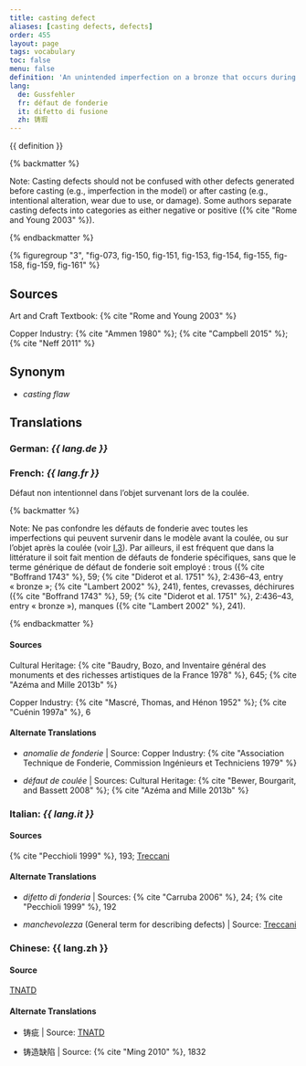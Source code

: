 ```yaml
---
title: casting defect
aliases: [casting defects, defects]
order: 455
layout: page
tags: vocabulary
toc: false
menu: false
definition: 'An unintended imperfection on a bronze that occurs during casting and appears as a more or less subtle discontinuity in the desired form and is associated with either a lack or an excess of metal. See [I.3](/vol-1/3/).'
lang:
  de: Gussfehler
  fr: défaut de fonderie
  it: difetto di fusione
  zh: 铸瑕
---
```


{{ definition }}

{% backmatter %}

Note: Casting defects should not be confused with other defects generated before casting (e.g., imperfection in the model) or after casting (e.g., intentional alteration, wear due to use, or damage). Some authors separate casting defects into categories as either negative or positive ({% cite "Rome and Young 2003" %}).

{% endbackmatter %}

{% figuregroup "3", "fig-073, fig-150, fig-151, fig-153, fig-154, fig-155, fig-158, fig-159, fig-161" %}

## Sources

Art and Craft Textbook: {% cite "Rome and Young 2003" %}

Copper Industry: {% cite "Ammen 1980" %}; {% cite "Campbell 2015" %}; {% cite "Neff 2011" %}

## Synonym

- *casting flaw*

## Translations

<div class="accordion">

### **German**: *{{ lang.de }}*

### **French**: *{{ lang.fr }}*

Défaut non intentionnel dans l’objet survenant lors de la coulée.

{% backmatter %}

Note: Ne pas confondre les défauts de fonderie avec toutes les imperfections qui peuvent survenir dans le modèle avant la coulée, ou sur l’objet après la coulée (voir [I.3](/vol-1/3/)). Par ailleurs, il est fréquent que dans la littérature il soit fait mention de défauts de fonderie spécifiques, sans que le terme générique de défaut de fonderie soit employé : trous ({% cite "Boffrand 1743" %}, 59; {% cite "Diderot et al. 1751" %}, 2:436–43, entry « bronze »; {% cite "Lambert 2002" %}, 241), fentes, crevasses, déchirures ({% cite "Boffrand 1743" %}, 59; {% cite "Diderot et al. 1751" %}, 2:436–43, entry « bronze »), manques ({% cite "Lambert 2002" %}, 241).

{% endbackmatter %}

#### Sources

Cultural Heritage: {% cite "Baudry, Bozo, and Inventaire général des monuments et des richesses artistiques de la France 1978" %}, 645; {% cite "Azéma and Mille 2013b" %}

Copper Industry: {% cite "Mascré, Thomas, and Hénon 1952" %}; {% cite "Cuénin 1997a" %}, 6

#### Alternate Translations

- *anomalie de fonderie* | Source: Copper Industry: {% cite "Association Technique de Fonderie, Commission Ingénieurs et Techniciens 1979" %}

- *défaut de coulée* | Sources: Cultural Heritage: {% cite "Bewer, Bourgarit, and Bassett 2008" %}; {% cite "Azéma and Mille 2013b" %}

### **Italian**: *{{ lang.it }}*

#### Sources

{% cite "Pecchioli 1999" %}, 193; [Treccani](http://www.treccani.it/vocabolario/sbollitura/)

#### Alternate Translations

- *difetto di fonderia* | Sources: {% cite "Carruba 2006" %}, 24; {% cite "Pecchioli 1999" %}, 192

- *manchevolezza* (General term for describing defects) | Source: [Treccani](https://www.treccani.it/enciclopedia/fusione_%28Enciclopedia-Italiana%29/)

### **Chinese**: {{ lang.zh }}

#### Source

[TNATD](https://terms.naer.edu.tw/detail/1009176/?index=1)

#### Alternate Translations

- 铸疵 | Source: [TNATD](https://terms.naer.edu.tw/detail/628170/?index=2)

- 铸造缺陷 | Source: {% cite "Ming 2010" %}, 1832

</div>
